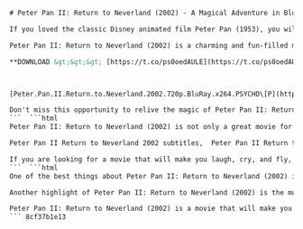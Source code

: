 
 ```html 
# Peter Pan II: Return to Neverland (2002) - A Magical Adventure in Blu-ray
 
If you loved the classic Disney animated film Peter Pan (1953), you will enjoy its sequel Peter Pan II: Return to Neverland (2002), which is now available in 720p Blu-ray quality thanks to the PSYCHD team. This movie follows the adventures of Wendy's daughter Jane, who is kidnapped by Captain Hook and taken to Neverland, where she meets Peter Pan, Tinker Bell and the Lost Boys. Jane must learn to believe in magic and find her inner child before it's too late.
 
Peter Pan II: Return to Neverland (2002) is a charming and fun-filled movie that captures the spirit of the original story by J.M. Barrie. The animation is colorful and vibrant, the voice acting is superb, and the music is catchy and nostalgic. The Blu-ray version offers a crisp and clear picture quality, as well as some bonus features such as deleted scenes, games, and sing-along songs. You can download this movie from our website using the link below:
 
**DOWNLOAD &gt;&gt;&gt; [https://t.co/ps0oedAULE](https://t.co/ps0oedAULE)**


 
[Peter.Pan.II.Return.to.Neverland.2002.720p.BluRay.x264.PSYCHD\[P](https://example.com/Peter.Pan.II.Return.to.Neverland.2002.720p.BluRay.x264.PSYCHD[P)
 
Don't miss this opportunity to relive the magic of Peter Pan II: Return to Neverland (2002) in Blu-ray quality. Download it today and enjoy it with your family and friends!
 ```  ```html 
Peter Pan II: Return to Neverland (2002) is not only a great movie for children, but also for adults who grew up with the original Peter Pan. It is a heartwarming and humorous story that explores the themes of growing up, friendship, and imagination. The movie also pays homage to the classic scenes and characters from the first film, such as the crocodile, the mermaids, and the pirates. You will love seeing Peter Pan and Wendy reunite, as well as witnessing Jane's transformation from a cynical girl to a happy child.
 
Peter Pan II Return to Neverland 2002 subtitles,  Peter Pan II Return to Neverland 2002 BluRay 1080p,  Peter Pan II Return to Neverland 2002 BluRay DTS x264,  Peter Pan II Return to Neverland 2002 WEB-DL DSNP,  Peter Pan II Return to Neverland 2002 WEBRip iTunes,  Peter Pan II Return to Neverland 2002 CEE 1080p Bluray AVC DTS-HD MA 5.1 DVDSEED - Gogeta,  Peter Pan II Return to Neverland 2002 BluRay 720p 1080p 5.1CH x264 Ganool,  Peter Pan II Return to Neverland 2002 HDTV x264-VoLoNa,  Peter Pan II Return to Neverland 2002 BluRay REMUX AVC DTS-HD MA 5.1-EPSiLON,  Peter Pan II Return to Neverland 2002 BluRay x264-RAPiDCOWS,  Peter Pan II Return to Neverland 2002 Arabic subtitles,  Peter Pan II Return to Neverland 2002 Danish subtitles,  Peter Pan II Return to Neverland 2002 English subtitles,  Peter Pan II Return to Neverland 2002 Portuguese subtitles,  Peter Pan II Return to Neverland 2002 Indonesian subtitles,  Peter Pan II Return to Neverland 2002 Vietnamese subtitles,  Peter Pan II Return to Neverland 2002 Dutch subtitles,  Peter Pan II Return to Neverland 2002 Norwegian subtitles,  Peter Pan II Return to Neverland 2002 Disney movie,  Peter Pan II Return to Neverland 2002 full movie online,  Peter Pan II Return to Neverland 2002 cast and crew,  Peter Pan II Return to Neverland 2002 trailer and review,  Peter Pan II Return to Neverland 2002 soundtrack and songs,  Peter Pan II Return to Neverland 2002 trivia and facts,  Peter Pan II Return to Neverland 2002 download and watch,  Peter Pan II Return to Neverland 2002 sequel and plot,  Peter Pan II Return to Neverland 2002 characters and voice actors,  Peter Pan II Return to Neverland 2002 animation and art style,  Peter Pan II Return to Neverland 2002 rating and awards,  Peter Pan II Return to Neverland 2002 quotes and scenes
 
If you are looking for a movie that will make you laugh, cry, and fly, look no further than Peter Pan II: Return to Neverland (2002). This movie is a must-have for any Disney fan or anyone who loves fantasy and adventure. Download it now from our website and experience the wonder of Neverland in Blu-ray quality!
 ```  ```html 
One of the best things about Peter Pan II: Return to Neverland (2002) is the voice cast, which features some talented actors and actresses. Blayne Weaver voices Peter Pan with enthusiasm and charm, while Harriet Owen plays both Wendy and Jane with grace and emotion. Corey Burton does a fantastic job as Captain Hook, bringing out his villainy and comedy. Kath Soucie, Jeff Bennett, and Spencer Breslin also lend their voices to the memorable characters of Tinker Bell, Smee, and Cubby.
 
Another highlight of Peter Pan II: Return to Neverland (2002) is the music, which consists of original songs and instrumental scores. The songs are catchy and upbeat, such as "I'll Try" by Jonatha Brooke, "Here We Go Another Plan" by Corey Burton and Jeff Bennett, and "Do You Believe in Magic" by BBMak. The instrumental scores are composed by Joel McNeely, who creates a beautiful and whimsical soundtrack that matches the mood and atmosphere of the movie.
 
Peter Pan II: Return to Neverland (2002) is a movie that will make you feel like a kid again. It is a movie that will inspire you to believe in magic and never grow up. It is a movie that will take you on a journey to a place where anything is possible. It is a movie that you will want to watch over and over again. And now, you can watch it in Blu-ray quality thanks to the PSYCHD team. Don't wait any longer. Download Peter Pan II: Return to Neverland (2002) from our website today and let the adventure begin!
 ``` 8cf37b1e13
 
